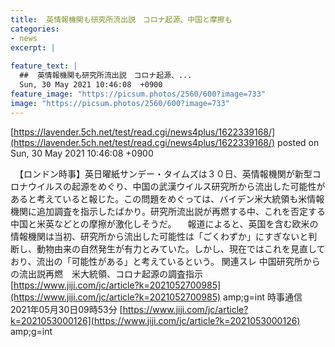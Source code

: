 ```yaml
---
title:  英情報機関も研究所流出説　コロナ起源、中国と摩擦も  
categories:
- news
excerpt: |
  
feature_text: |
  ##  英情報機関も研究所流出説　コロナ起源、...
  Sun, 30 May 2021 10:46:08  +0900
feature_image: "https://picsum.photos/2560/600?image=733"
image: "https://picsum.photos/2560/600?image=733"
---
```


[https://lavender.5ch.net/test/read.cgi/news4plus/1622339168/](https://lavender.5ch.net/test/read.cgi/news4plus/1622339168/)
posted on Sun, 30 May 2021 10:46:08  +0900

<!--more-->

　【ロンドン時事】英日曜紙サンデー・タイムズは３０日、英情報機関が新型コロナウイルスの起源をめぐり、中国の武漢ウイルス研究所から流出した可能性があると考えていると報じた。この問題をめぐっては、バイデン米大統領も米情報機関に追加調査を指示したばかり。研究所流出説が再燃する中、これを否定する中国と米英などとの摩擦が激化しそうだ。 　報道によると、英国を含む欧米の情報機関は当初、研究所から流出した可能性は「ごくわずか」にすぎないと判断し、動物由来の自然発生が有力とみていた。しかし、現在ではこれを見直しており、流出の「可能性がある」と考えているという。 関連スレ 中国研究所からの流出説再燃　米大統領、コロナ起源の調査指示 [https://www.jiji.com/jc/article?k=2021052700985](https://www.jiji.com/jc/article?k=2021052700985) amp;g=int 時事通信　2021年05月30日09時53分 [https://www.jiji.com/jc/article?k=2021053000126](https://www.jiji.com/jc/article?k=2021053000126) amp;g=int
